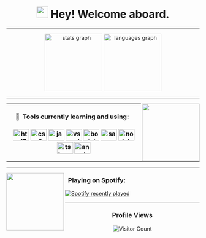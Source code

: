 <h1 align="center"><img src="https://media.tenor.com/eT_e-q0D5xoAAAAi/long-livethe-blob-sunglasses.gif" width="30px"> Hey! Welcome aboard. </h1>
<hr>
<div align="center">
      <img src="https://github-readme-stats.vercel.app/api?hide_title=false&hide_rank=true&show_icons=true&include_all_commits=true&count_private=true&disable_animations=false&theme=dracula&locale=en&hide_border=false&username=GlobuloBianco" height="150" alt="stats graph"  />
      <img src="https://github-readme-stats.vercel.app/api/top-langs?locale=en&hide_title=false&layout=compact&card_width=320&langs_count=5&theme=dracula&hide_border=false&username=GlobuloBianco" height="150" alt="languages graph"  />
</div>
<hr>

<img align="right" height="150" src="https://avatars.githubusercontent.com/u/109812198?v=4"  />

<div align="center">
   <hr>
   <h3>
     🚀 &nbsp;Tools currently learning and using:
     &nbsp;
   </h3>
   <h3>
     <img src="https://cdn.jsdelivr.net/gh/devicons/devicon/icons/html5/html5-original.svg" height="30" width="42" alt="html5 logo"  />
     <img src="https://cdn.jsdelivr.net/gh/devicons/devicon/icons/css3/css3-original.svg" height="30" width="42" alt="css3 logo"  />
     <img src="https://cdn.jsdelivr.net/gh/devicons/devicon/icons/javascript/javascript-original.svg" height="30" width="42" alt="javascript logo"  />
     <img src="https://cdn.jsdelivr.net/gh/devicons/devicon/icons/vscode/vscode-original.svg" height="30" width="42" alt="vscode logo"  />
     <img src="https://cdn.jsdelivr.net/gh/devicons/devicon/icons/bootstrap/bootstrap-original.svg" height="30" width="42" alt="bootstrap logo"  />
     <img src="https://cdn.jsdelivr.net/gh/devicons/devicon/icons/sass/sass-original.svg" height="30" width="42" alt="sass logo"  />
     <img src="https://cdn.jsdelivr.net/gh/devicons/devicon/icons/nodejs/nodejs-original-wordmark.svg" height="30" width="42" alt="nodejs logo" />
     <img src="https://cdn.jsdelivr.net/gh/devicons/devicon/icons/typescript/typescript-original.svg" height="30" width="42" alt="ts logo"  />
     <img src="https://cdn.jsdelivr.net/gh/devicons/devicon/icons/angularjs/angularjs-plain.svg" height="30" width="42" alt="angular logo" />
   </h3>
   <hr>
      <hr>
</div>

<img align="left" height="150" width="150" src="https://media4.giphy.com/media/5UxOaUbUVGm6vjoD7A/giphy.gif?cid=ecf05e47j52mphljuzhlc7a9j6y3ewfkg86gr9feyxd4xo12&rid=giphy.gif&ct=g"  />

<h3 align="left">&nbsp;&nbsp;Playing on Spotify:</h3>
<div align="left">
  <a href="https://open.spotify.com/user/Globulo">
    <img src="https://spotify-github-profile.vercel.app/api/view?uid=y5u3x5jf0xyaz9doyjzzg97ob&cover_image=true&theme=novatorem&show_offline=false&bar_color=53b14f&bar_color_cover=false" alt="Spotify recently played"  />
  </a>
</div>
<hr>
<!--https://media0.giphy.com/media/QyPgvXCIQ1nbCRDIXS/giphy.gif?cid=ecf05e47cnvlb3b4qn1z3p2eyej9c0nevm41k821jafwn4k1&rid=giphy.gif&ct=g-->
<div align="center">
      <h3>Profile Views</h3>
      
![Visitor Count](https://profile-counter.glitch.me/GlobuloBianco/count.svg)
      
</div>

